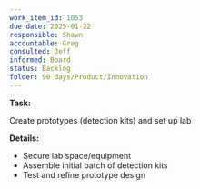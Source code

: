 ```yaml
---
work_item_id: 1053
due date: 2025-01-22
responsible: Shawn
accountable: Greg
consulted: Jeff
informed: Board
status: Backlog
folder: 90 days/Product/Innovation
---
```


**Task:**

Create prototypes (detection kits) and set up lab

**Details:**

- Secure lab space/equipment
- Assemble initial batch of detection kits
- Test and refine prototype design
